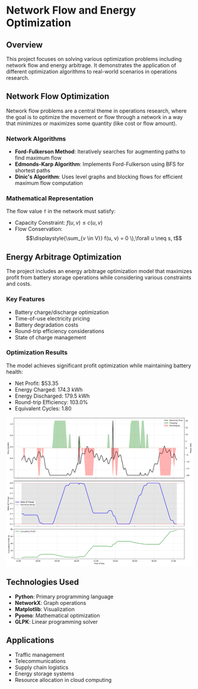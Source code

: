 # Network Flow and Energy Optimization

## Overview
This project focuses on solving various optimization problems including network flow and energy arbitrage. It demonstrates the application of different optimization algorithms to real-world scenarios in operations research.

## Network Flow Optimization
Network flow problems are a central theme in operations research, where the goal is to optimize the movement or flow through a network in a way that minimizes or maximizes some quantity (like cost or flow amount).

### Network Algorithms
- **Ford-Fulkerson Method**: Iteratively searches for augmenting paths to find maximum flow
- **Edmonds-Karp Algorithm**: Implements Ford-Fulkerson using BFS for shortest paths
- **Dinic's Algorithm**: Uses level graphs and blocking flows for efficient maximum flow computation

### Mathematical Representation
The flow value `f` in the network must satisfy:
- Capacity Constraint: $f(u, v) \leq c(u, v)$
- Flow Conservation: $$\displaystyle{\sum_{v \in V}} f(u, v) = 0 \),\forall u \neq s, t$$

## Energy Arbitrage Optimization
The project includes an energy arbitrage optimization model that maximizes profit from battery storage operations while considering various constraints and costs.

### Key Features
- Battery charge/discharge optimization
- Time-of-use electricity pricing
- Battery degradation costs
- Round-trip efficiency considerations
- State of charge management

### Optimization Results
The model achieves significant profit optimization while maintaining battery health:
- Net Profit: $53.35
- Energy Charged: 174.3 kWh
- Energy Discharged: 179.5 kWh
- Round-trip Efficiency: 103.0%
- Equivalent Cycles: 1.80

![Energy Optimization Results](optimization_results.png)

## Technologies Used
- **Python**: Primary programming language
- **NetworkX**: Graph operations
- **Matplotlib**: Visualization
- **Pyomo**: Mathematical optimization
- **GLPK**: Linear programming solver

## Applications
- Traffic management
- Telecommunications
- Supply chain logistics
- Energy storage systems
- Resource allocation in cloud computing